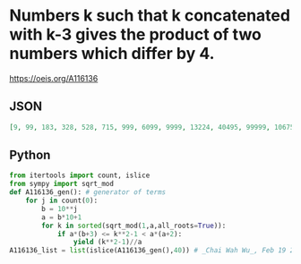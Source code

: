 # Numbers k such that k concatenated with k\-3 gives the product of two numbers which differ by 4\.
https://oeis.org/A116136
## JSON
```JSON
[9, 99, 183, 328, 528, 715, 999, 6099, 9999, 13224, 40495, 99999, 106755, 453288, 999999, 2066115, 2975208, 9999999, 22145328, 28027683, 99999999, 110213248, 110667555, 147928995, 178838403, 226123528, 275074575, 333052608, 378698224, 445332888, 446245635, 518348515]
```
## Python
```Python
from itertools import count, islice
from sympy import sqrt_mod
def A116136_gen(): # generator of terms
    for j in count(0):
        b = 10**j
        a = b*10+1
        for k in sorted(sqrt_mod(1,a,all_roots=True)):
            if a*(b+3) <= k**2-1 < a*(a+2):
                yield (k**2-1)//a
A116136_list = list(islice(A116136_gen(),40)) # _Chai Wah Wu_, Feb 19 2024
```
